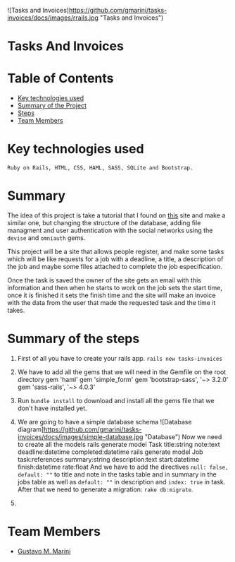 ![Tasks and Invoices]https://github.com/gmarini/tasks-invoices/docs/images/rrails.jpg "Tasks and Invoices")

Tasks And Invoices
==================

# Table of Contents

* [Key technologies used](#tech-used) 
* [Summary of the Project](#project-summary) 
* [Steps](#project-steps) 
* [Team Members](#team-members)

# <a name="tech-used"></a>Key technologies used

`Ruby on Rails, HTML, CSS, HAML, SASS, SQLite and Bootstrap.`

# <a name="project-summary"></a>Summary
The idea of this project is take a tutorial that I found on [this](http://arubystory.blogspot.com.au/p/tutorials.html "A Ruby Story") site and make a similar one, but changing the structure of the database, adding file managment and user authentication
with the social networks using the `devise` and `omniauth` gems.

This project will be a site that allows people register, and make some tasks which will be like requests for a job with a deadline, a title, a description of the job and maybe some files attached to complete the job especification.

Once the task is saved the owner of the site gets an email with this information and then when he starts to work on the job sets the start time, once it is finished it sets the finish time and the site will make an invoice with the data from the user that made the requested task and the time it takes.

# <a name="project-steps"></a>Summary of the steps
1.  First of all you have to create your rails app.
	`rails new tasks-invoices`

2.  We have to add all the gems that we will need in the Gemfile on the root directory
		gem 'haml'
		gem 'simple_form'
		gem 'bootstrap-sass', '~> 3.2.0'
		gem 'sass-rails', '~> 4.0.3'
3. 	Run `bundle install` to download and install all the gems file that we don't have installed yet.

4. 	We are going to have a simple database schema
	![Database diagram]https://github.com/gmarini/tasks-invoices/docs/images/simple-database.jpg "Database")
	Now we need to create all the models
		rails generate model Task title:string note:text deadline:datetime completed:datetime
		rails generate model Job task:references summary:string description:text start:datetime finish:datetime rate:float
	And we have to add  the directives `null: false, default: ""` to title and note in the tasks table and in summary in the jobs table as well as `default: ""` in description and `index: true` in task.
	After that we need to generate a migration: `rake db:migrate`.
5. 	

# <a name="team-members"></a>Team Members
* [Gustavo M. Marini](http://gustavommarini.com.ar "My personal Website (Under construction)")